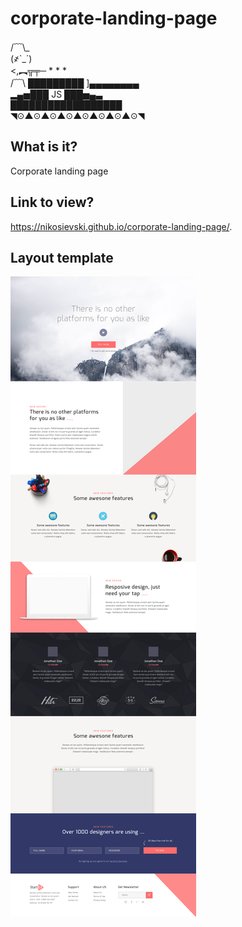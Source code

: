 # corporate-landing-page

  /﹋\\_  
  (҂`_´)  
  <,︻╦╤─ * * *  
  /﹋\ █████████ ]▄▄▄▄▄▄▄▄  
  ▂▄▅███  JS  ███▅▄▃  
  ██████████████████  
  ◥⊙▲⊙▲⊙▲⊙▲⊙▲⊙▲⊙▲⊙◥  

  What is it?
  -----------

  Corporate landing page


  Link to view?
  -----------
  https://nikosievski.github.io/corporate-landing-page/.


  ## Layout template
  ![alt-текст](./template/corporate-landing-page.png "Layout template")
